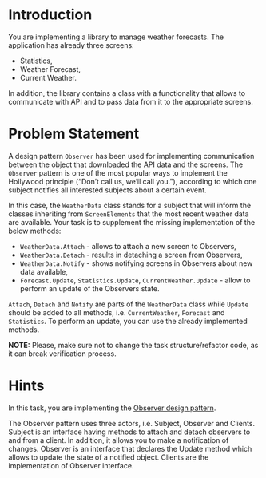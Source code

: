 # Introduction

You are implementing a library to manage weather forecasts. The application has already three screens:
- Statistics,
- Weather Forecast,
- Current Weather.

In addition, the library contains a class with a functionality that allows to communicate with API and to pass data from it to the appropriate screens.


# Problem Statement

A design pattern `Observer` has been used for implementing communication between the object that downloaded the API data and the screens. The `Observer` pattern is one of the most popular ways to implement the Hollywood principle (“Don’t call us, we’ll call you.”), according to which one subject notifies all interested subjects about a certain event. 

In this case, the `WeatherData` class stands for a subject that will inform the classes inheriting from `ScreenElements` that the most recent weather data are available. Your task is to supplement the missing implementation of the below methods:
- `WeatherData.Attach` - allows to attach a new screen to Observers, 
- `WeatherData.Detach` - results in detaching a screen from Observers, 
- `WeatherData.Notify` - shows notifying screens in Observers about new data available,
- `Forecast.Update`, `Statistics.Update`, `CurrentWeather.Update` - allow to perform an update of the Observers state.

`Attach`, `Detach` and `Notify` are parts of the `WeatherData` class while `Update` should be added to all methods, i.e. `CurrentWeather`, `Forecast` and `Statistics`. To perform an update, you can use the already implemented methods.

**NOTE:** Please, make sure not to change the task structure/refactor code, as it can break verification process. 

# Hints

In this task, you are implementing the [Observer design pattern](https://en.wikipedia.org/wiki/Observer_pattern).

The Observer pattern uses three actors, i.e. Subject, Observer and Clients. 
Subject is an interface having methods to attach and detach observers to and from a client. In addition, it allows you to make a notification of changes. 
Observer is an interface that declares the Update method which allows to update the state of a notified object.
Clients are the implementation of Observer interface.
